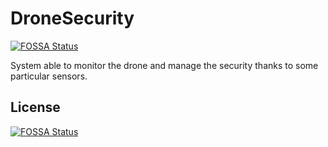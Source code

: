 # DroneSecurity
[![FOSSA Status](https://app.fossa.com/api/projects/git%2Bgithub.com%2Fmirko-felice%2FDroneSecurity.svg?type=shield)](https://app.fossa.com/projects/git%2Bgithub.com%2Fmirko-felice%2FDroneSecurity?ref=badge_shield)

System able to monitor the drone and manage the security thanks to some particular sensors.


## License
[![FOSSA Status](https://app.fossa.com/api/projects/git%2Bgithub.com%2Fmirko-felice%2FDroneSecurity.svg?type=large)](https://app.fossa.com/projects/git%2Bgithub.com%2Fmirko-felice%2FDroneSecurity?ref=badge_large)